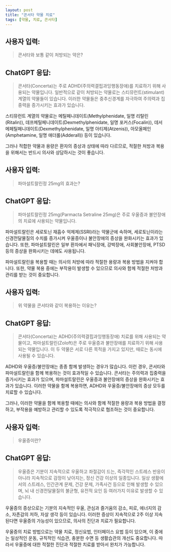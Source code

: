 ```yaml
---
layout: post
title: "콘서타 약물 치료"
tags: [약물, 치료, 콘서타]
---
```


## 사용자 입력:
> 콘서타와 보통 같이 처방되는 약은?

## ChatGPT 응답:
> 콘서타(Concerta)는 주로 ADHD(주의력결핍과잉행동장애)를 치료하기 위해 사용되는 약물입니다. 일반적으로 같이 처방되는 약물로는 스티뮤런트(stimulant) 계열의 약물들이 있습니다. 이러한 약물들은 중추신경계를 자극하여 주의력과 집중력을 증가시키는 효과가 있습니다.

스티뮤런트 계열의 약물로는 메틸페니데이트(Methylphenidate, 일명 리탈린(Ritalin)), 데프메틸페니데이트(Dexmethylphenidate, 일명 포커스(Focalin)), 데서메페틸페니데이트(Dexmethylphenidate, 일명 아티제(Atzenis)), 아모올페인(Amphetamine, 일명 애더롤(Adderall)) 등이 있습니다. 

그러나 적합한 약물과 용량은 환자의 증상과 상태에 따라 다르므로, 적절한 처방과 복용을 위해서는 반드시 의사와 상담하시는 것이 좋습니다.

## 사용자 입력:
> 파마설트랄린정 25mg의 효과는?

## ChatGPT 응답:
> 파마설트랄린정 25mg(Parmacta Setraline 25mg)은 주로 우울증과 불안장애의 치료에 사용되는 약물입니다.

파마설트랄린은 세로토닌 재흡수 억제제(SSRI)라는 약물군에 속하며, 세로토닌이라는 신경전달물질의 수치를 증가시켜 우울증이나 불안장애의 증상을 완화시키는 효과가 있습니다. 또한, 파마설트랄린은 일부 환자에서 패닉장애, 강박장애, 사회불안장애, PTSD 등의 증상을 완화시키는 데에도 사용됩니다.

파마설트랄린을 복용할 때는 의사의 처방에 따라 적절한 용량과 복용 방법을 지켜야 합니다. 또한, 약물 복용 중에는 부작용이 발생할 수 있으므로 의사와 함께 적절한 처방과 관리를 받는 것이 중요합니다.

## 사용자 입력:
> 위 약물을 콘서타와 같이 복용하는 이유는?

## ChatGPT 응답:
> 콘서타(Concerta)는 ADHD(주의력결핍과잉행동장애) 치료를 위해 사용되는 약물이고, 파마설트랄린(Zoloft)은 주로 우울증과 불안장애를 치료하기 위해 사용되는 약물입니다. 이 두 약물은 서로 다른 목적을 가지고 있지만, 때로는 동시에 사용될 수 있습니다.

ADHD와 우울증/불안장애는 종종 함께 발생하는 경우가 많습니다. 이런 경우, 콘서타와 파마설트랄린을 함께 복용하는 것이 효과적일 수 있습니다. 콘서타는 주의력과 집중력을 증가시키는 효과가 있으며, 파마설트랄린은 우울증과 불안장애의 증상을 완화시키는 효과가 있습니다. 이러한 약물을 함께 복용하면, ADHD와 우울증/불안장애의 증상 모두를 치료할 수 있습니다.

그러나, 이러한 약물을 함께 복용할 때에는 의사와 함께 적절한 용량과 복용 방법을 결정하고, 부작용을 예방하고 관리할 수 있도록 적극적으로 협조하는 것이 중요합니다.

## 사용자 입력:
> 우울증이란?

## ChatGPT 응답:
> 우울증은 기분이 지속적으로 우울하고 좌절감이 드는, 즉각적인 스트레스 반응이 아니라 지속적으로 감정이 낮아지는, 정신 건강 이상의 일종입니다. 일상 생활에서의 스트레스, 인간관계 문제, 건강 문제, 가족사건 등으로 인해 발생할 수 있으며, 뇌 내 신경전달물질의 불균형, 유전적 요인 등 여러가지 이유로 발생할 수 있습니다.

우울증의 증상으로는 기분의 지속적인 우울, 관심과 즐거움의 감소, 피로, 에너지의 감소, 자존감의 저하, 자살 생각 등이 있습니다. 이러한 증상이 지속적으로 2주 이상 지속된다면 우울증의 가능성이 있으므로, 의사의 진단과 치료가 필요합니다.

우울증의 치료 방법으로는 약물 치료, 정신요법, 인터페이스 요법 등이 있으며, 이 중에는 일상적인 운동, 규칙적인 식습관, 충분한 수면 등 생활습관의 개선도 중요합니다. 따라서 우울증에 대한 적절한 진단과 적절한 치료를 받아서 완치가 가능합니다.

